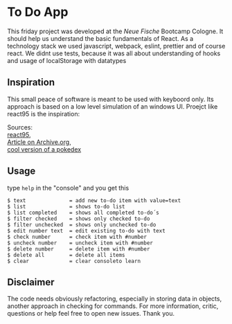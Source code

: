 # To Do App

This friday project was developed at the *Neue Fische* Bootcamp Cologne. It should help us understand the basic fundamentals of React. As a technology stack we used javascript, webpack, eslint, prettier and of course react. We didnt use tests, because it was all about understanding of hooks and usage of localStorage with datatypes

## Inspiration

<p>This small peace of software is meant to be used with keyboord only. Its approach is based on a low level simulation of an windows UI. Proejct like  react95 is the inspiration: </p>

Sources: <br />
[react95](https://github.com/React95/React95), <br />
[Article on Archive.org](https://archive.org/details/github.com-arturbien-React95_-_2019-04-17_09-42-58),<br />
[cool version of a pokedex](https://poke95.now.sh/)

## Usage

type `help` in the "console" and you get this

    $ text              = add new to-do item with value=text
    $ list              = shows to-do list
    $ list completed    = shows all completed to-do´s
    $ filter checked    = shows only checked to-do
    $ filter unchecked  = shows only unchecked to-do
    $ edit number text  = edit existing to-do with text
    $ check number      = check item with #number
    $ uncheck number    = uncheck item with #number
    $ delete number     = delete item with #number
    $ delete all        = delete all items
    $ clear             = clear consoleto learn

## Disclaimer

The code needs obviously refactoring, especially in storing data in objects, another approach in checking for commands. For more information, critic, questions or help feel free to open new issues. Thank you.

